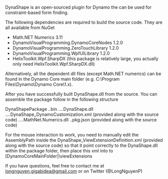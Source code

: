 DynaShape is an open-sourced plugin for Dynamo the can be used for constraint-based form finding.

The following dependencies are required to build the source code. They are all available from NuGet
- Math.NET Numerics 3.11
- DynamoVisualProgramming.DynamoCoreNodes 1.2.0
- DynamoVisualProgramming.ZeroTouchLibrary 1.2.0
- DynamoVisualProgramming.WpfUILibrary 1.2.0
- HelixToolkit.Wpf.SharpDX (this package is relatively large, you actually only need HelixToolkit.Wpf.SharpDX.dll)

Alternatively, all the dependent dll files (except Math.NET numerics) can be found in the Dynamo Core main folder (e.g. C:\Program Files\Dynamo\Dynamo Core\1.x).

After you have successfully built DynaShape.dll from the source. You can assemble the package follow in the following structure

DynaShapePackage
..bin
....DynaShape.dll
....DynaShape_DynamoCustomization.xml (provided along with the source code)
....MathNet.Numerics.dll
..pkg.json (provided along with the source code)

For the mouse interaction to work, you need to manually edit the AssemblyPath inside the DynaShape_ViewExtensionDefinition.xml (provided along with the source code) so that it point correctly to the DynaShape.dll within the package folder, then place this xml into to [DynamoCoreMainFolder]\viewExtensions

If you have questions, feel free to contact me at longnguyen.gigabidea@gmail.com or on Twitter (@LongNguyenP)
